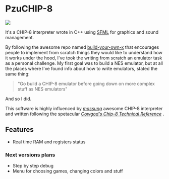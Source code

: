 # PzuCHIP-8

![](https://i.imgur.com/Zr6CcFM.gif)

It's a CHIP-8 interpreter wrote in C++ using [SFML]([http://sfml-dev.org](http://sfml-dev.org/)) for graphics and sound management.

By following the awesome repo named [build-your-own-x](https://github.com/danistefanovic/build-your-own-x) that encourages people to implement from scratch things they would like to understand how it works under the hood, I've took the writing from scratch an emulator task as a personal challenge. My first goal was to build a NES emulator, but at all the places where I've found info about how to write emulators, stated the same thing: 
> "Go build a CHIP-8 emulator before going down on more complex stuff as NES emulators"

And so I did.

This software is highly influenced by [*massung*](https://massung.github.io/CHIP-8/) awesome CHIP-8 interpreter and written following the spetacular [*Cowgod's  Chip-8 Technical Reference*](http://devernay.free.fr/hacks/chip8/C8TECH10.HTM) .

## Features
- Real time RAM and registers status

### Next versions plans
- Step by step debug 
- Menu for choosing games, changing colors and stuff

